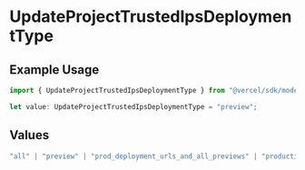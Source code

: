 # UpdateProjectTrustedIpsDeploymentType

## Example Usage

```typescript
import { UpdateProjectTrustedIpsDeploymentType } from "@vercel/sdk/models/operations";

let value: UpdateProjectTrustedIpsDeploymentType = "preview";
```

## Values

```typescript
"all" | "preview" | "prod_deployment_urls_and_all_previews" | "production"
```